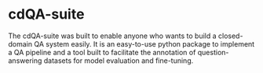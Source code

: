 # cdQA-suite

The cdQA-suite was built to enable anyone who wants to build a closed-domain QA system easily. It is an easy-to-use python package to implement a QA pipeline and a tool built to facilitate the annotation of question-answering datasets for model evaluation and fine-tuning.